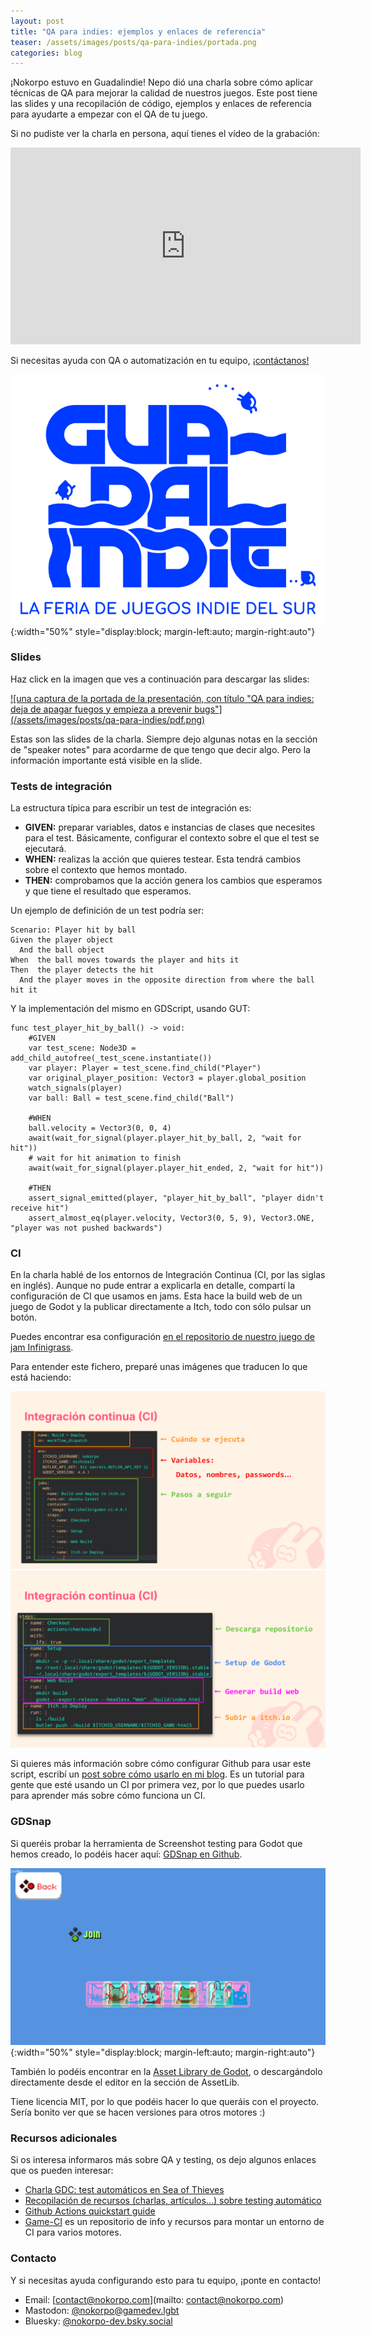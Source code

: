 ```yaml
---
layout: post
title: "QA para indies: ejemplos y enlaces de referencia"
teaser: /assets/images/posts/qa-para-indies/portada.png
categories: blog
---
```


¡Nokorpo estuvo en Guadalindie! Nepo dió una charla sobre cómo aplicar técnicas de QA para mejorar la calidad de nuestros juegos. Este post tiene las slides y una recopilación de código, ejemplos y enlaces de referencia para ayudarte a empezar con el QA de tu juego.

Si no pudiste ver la charla en persona, aquí tienes el vídeo de la grabación:

<iframe width="560" height="315" src="https://www.youtube-nocookie.com/embed/nFDMHPCCoEU" title="YouTube video player" frameborder="0" allow="autoplay; clipboard-write; encrypted-media; picture-in-picture; web-share" referrerpolicy="strict-origin-when-cross-origin" allowfullscreen></iframe>

Si necesitas ayuda con QA o automatización en tu equipo, [¡contáctanos!](#contacto)

![logo de Guadalindie, la feria de juegos indie del sur](/assets/images/posts/qa-para-indies/guadalindie-logo.png){:width="50%" style="display:block; margin-left:auto; margin-right:auto"}

### Slides

Haz click en la imagen que ves a continuación para descargar las slides:

<a href="/assets/downloads/guadalindie/guadalindie.pdf">
![una captura de la portada de la presentación, con título "QA para indies: deja de apagar fuegos y empieza a prevenir bugs"](/assets/images/posts/qa-para-indies/pdf.png)
</a>

Estas son las slides de la charla. Siempre dejo algunas notas en la sección de "speaker notes" para acordarme de que tengo que decir algo. Pero la información importante está visible en la slide.

### Tests de integración

La estructura típica para escribir un test de integración es:

* **GIVEN:** preparar variables, datos e instancias de clases que necesites para el test. Básicamente, configurar el contexto sobre el que el test se ejecutará.
* **WHEN:** realizas la acción que quieres testear. Esta tendrá cambios sobre el contexto que hemos montado.
* **THEN:** comprobamos que la acción genera los cambios que esperamos y que tiene el resultado que esperamos.

Un ejemplo de definición de un test podría ser:

```gherkin
Scenario: Player hit by ball
Given the player object
  And the ball object
When  the ball moves towards the player and hits it
Then  the player detects the hit
  And the player moves in the opposite direction from where the ball hit it
```

Y la implementación del mismo en GDScript, usando GUT:

```gdscript
func test_player_hit_by_ball() -> void:
	#GIVEN
	var test_scene: Node3D = add_child_autofree(_test_scene.instantiate())
	var player: Player = test_scene.find_child("Player")
	var original_player_position: Vector3 = player.global_position
	watch_signals(player)
	var ball: Ball = test_scene.find_child("Ball")

	#WHEN
	ball.velocity = Vector3(0, 0, 4)
	await(wait_for_signal(player.player_hit_by_ball, 2, "wait for hit"))
	# wait for hit animation to finish
	await(wait_for_signal(player.player_hit_ended, 2, "wait for hit"))
	
	#THEN
	assert_signal_emitted(player, "player_hit_by_ball", "player didn't receive hit")
	assert_almost_eq(player.velocity, Vector3(0, 5, 9), Vector3.ONE, "player was not pushed backwards")

```

### CI

En la charla hablé de los entornos de Integración Continua (CI, por las siglas en inglés). Aunque no pude entrar a explicarla en detalle, compartí la configuración de CI que usamos en jams. Esta hace la build web de un juego de Godot y la publicar directamente a Itch, todo con sólo pulsar un botón.

Puedes encontrar esa configuración [en el repositorio de nuestro juego de jam Infinigrass](https://github.com/Nokorpo/infinigrass/blob/main/.github/workflows/main.yml).

Para entender este fichero, preparé unas imágenes que traducen lo que está haciendo:

![Captura del fichero de configuración del CI de Michiball. Separo el fichero en 3 partes: la configuración de cuándo se ejecuta, la sección de variables y la sección de los pasos a seguir](/assets/images/posts/qa-para-indies/config_ci_01.png)
![Captura del fichero de configuración del CI de Michiball. Está enfocada la parte de los pasos a seguir. Los pasos están separados en 4 partes: descarga del repositorio, setup de godot, generar la build web, subirla a itch](/assets/images/posts/qa-para-indies/config_ci_02.png)

Si quieres más información sobre cómo configurar Github para usar este script, escribí un [post sobre cómo usarlo en mi blog](https://nepo.dev/posts/ci-config-para-jams.html). Es un tutorial para gente que esté usando un CI por primera vez, por lo que puedes usarlo para aprender más sobre cómo funciona un CI.

### GDSnap

Si queréis probar la herramienta de Screenshot testing para Godot que hemos creado, lo podéis hacer aquí: [GDSnap en Github](https://github.com/Nokorpo/GDsnap).

![imagen de diferencia entre 2 capturas generado por GDSnap](/assets/images/posts/qa-para-indies/player_selection_diff.png){:width="50%" style="display:block; margin-left:auto; margin-right:auto"}

También lo podéis encontrar en la [Asset Library de Godot](https://godotengine.org/asset-library/asset/4018), o descargándolo directamente desde el editor en la sección de AssetLib.

Tiene licencia MIT, por lo que podéis hacer lo que queráis con el proyecto. Sería bonito ver que se hacen versiones para otros motores :)

### Recursos adicionales

Si os interesa informaros más sobre QA y testing, os dejo algunos enlaces que os pueden interesar:
- [Charla GDC: test automáticos en Sea of Thieves](https://www.youtube.com/watch?v=X673tOi8pU8)
- [Recopilación de recursos (charlas, artículos...) sobre testing automático](https://trello.com/b/nGE5yqZk/game-automated-testing-resource-hub)
- [Github Actions quickstart guide](https://docs.github.com/en/actions/writing-workflows/quickstart)
- [Game-CI](https://game.ci/) es un repositorio de info y recursos para montar un entorno de CI para varios motores.

### Contacto

Y si necesitas ayuda configurando esto para tu equipo, ¡ponte en contacto!

* Email: [contact@nokorpo.com](mailto: contact@nokorpo.com)
* Mastodon: [@nokorpo@gamedev.lgbt](https://gamedev.lgbt/@nokorpo)
* Bluesky: [@nokorpo-dev.bsky.social](https://bsky.app/profile/nokorpo-dev.bsky.social)

